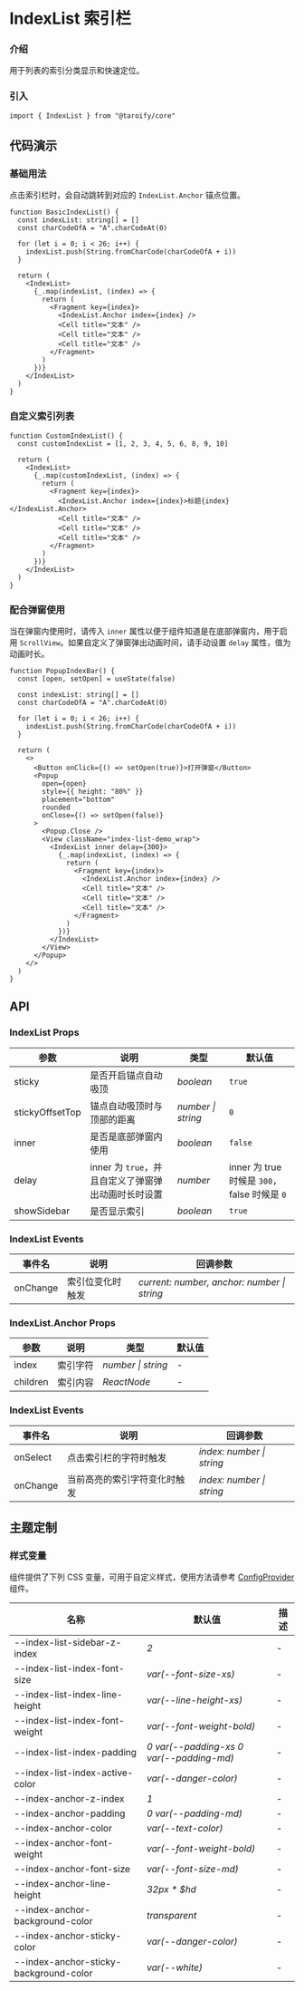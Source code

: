 # IndexList 索引栏

### 介绍

用于列表的索引分类显示和快速定位。

### 引入

```tsx
import { IndexList } from "@taroify/core"
```

## 代码演示

### 基础用法

点击索引栏时，会自动跳转到对应的 `IndexList.Anchor` 锚点位置。

```tsx
function BasicIndexList() {
  const indexList: string[] = []
  const charCodeOfA = "A".charCodeAt(0)

  for (let i = 0; i < 26; i++) {
    indexList.push(String.fromCharCode(charCodeOfA + i))
  }

  return (
    <IndexList>
      {_.map(indexList, (index) => {
        return (
          <Fragment key={index}>
            <IndexList.Anchor index={index} />
            <Cell title="文本" />
            <Cell title="文本" />
            <Cell title="文本" />
          </Fragment>
        )
      })}
    </IndexList>
  )
}
```

### 自定义索引列表

```tsx
function CustomIndexList() {
  const customIndexList = [1, 2, 3, 4, 5, 6, 8, 9, 10]

  return (
    <IndexList>
      {_.map(customIndexList, (index) => {
        return (
          <Fragment key={index}>
            <IndexList.Anchor index={index}>标题{index}</IndexList.Anchor>
            <Cell title="文本" />
            <Cell title="文本" />
            <Cell title="文本" />
          </Fragment>
        )
      })}
    </IndexList>
  )
}
```

### 配合弹窗使用

当在弹窗内使用时，请传入 `inner` 属性以便于组件知道是在底部弹窗内，用于启用 `ScrollView`。如果自定义了弹窗弹出动画时间，请手动设置 `delay` 属性，值为动画时长。

```tsx
function PopupIndexBar() {
  const [open, setOpen] = useState(false)

  const indexList: string[] = []
  const charCodeOfA = "A".charCodeAt(0)

  for (let i = 0; i < 26; i++) {
    indexList.push(String.fromCharCode(charCodeOfA + i))
  }

  return (
    <>
      <Button onClick={() => setOpen(true)}>打开弹窗</Button>
      <Popup
        open={open}
        style={{ height: "80%" }}
        placement="bottom"
        rounded
        onClose={() => setOpen(false)}
      >
        <Popup.Close />
        <View className="index-list-demo_wrap">
          <IndexList inner delay={300}>
            {_.map(indexList, (index) => {
              return (
                <Fragment key={index}>
                  <IndexList.Anchor index={index} />
                  <Cell title="文本" />
                  <Cell title="文本" />
                  <Cell title="文本" />
                </Fragment>
              )
            })}
          </IndexList>
        </View>
      </Popup>
    </>
  )
}
```

## API

### IndexList Props

| 参数            | 说明                                                | 类型               | 默认值                                       |
| --------------- | --------------------------------------------------- | ------------------ | -------------------------------------------- |
| sticky          | 是否开启锚点自动吸顶                                | _boolean_          | `true`                                       |
| stickyOffsetTop | 锚点自动吸顶时与顶部的距离                          | _number \| string_ | `0`                                          |
| inner           | 是否是底部弹窗内使用                                | _boolean_          | `false`                                      |
| delay           | inner 为 `true`，并且自定义了弹窗弹出动画时长时设置 | _number_           | inner 为 true 时候是 `300`，false 时候是 `0` |
| showSidebar     | 是否显示索引                                        | _boolean_          | `true`                                       |

### IndexList Events

| 事件名   | 说明             | 回调参数                                    |
| -------- | ---------------- | ------------------------------------------- |
| onChange | 索引位变化时触发 | _current: number, anchor: number \| string_ |

### IndexList.Anchor Props

| 参数     | 说明     | 类型               | 默认值 |
| -------- | -------- | ------------------ | ------ |
| index    | 索引字符 | _number \| string_ | -      |
| children | 索引内容 | _ReactNode_        | -      |

### IndexList Events

| 事件名   | 说明                         | 回调参数                  |
| -------- | ---------------------------- | ------------------------- |
| onSelect | 点击索引栏的字符时触发       | _index: number \| string_ |
| onChange | 当前高亮的索引字符变化时触发 | _index: number \| string_ |

## 主题定制

### 样式变量

组件提供了下列 CSS 变量，可用于自定义样式，使用方法请参考 [ConfigProvider](/components/config-provider/) 组件。

| 名称                                   | 默认值                                   | 描述 |
| -------------------------------------- | ---------------------------------------- | ---- |
| --index-list-sidebar-z-index           | _2_                                      | -    |
| --index-list-index-font-size           | _var(--font-size-xs)_                    | -    |
| --index-list-index-line-height         | _var(--line-height-xs)_                  | -    |
| --index-list-index-font-weight         | _var(--font-weight-bold)_                | -    |
| --index-list-index-padding             | _0 var(--padding-xs 0 var(--padding-md)_ | -    |
| --index-list-index-active-color        | _var(--danger-color)_                    | -    |
| --index-anchor-z-index                 | _1_                                      | -    |
| --index-anchor-padding                 | _0 var(--padding-md)_                    | -    |
| --index-anchor-color                   | _var(--text-color)_                      | -    |
| --index-anchor-font-weight             | _var(--font-weight-bold)_                | -    |
| --index-anchor-font-size               | _var(--font-size-md)_                    | -    |
| --index-anchor-line-height             | _32px \* $hd_                            | -    |
| --index-anchor-background-color        | _transparent_                            | -    |
| --index-anchor-sticky-color            | _var(--danger-color)_                    | -    |
| --index-anchor-sticky-background-color | _var(--white)_                           | -    |
